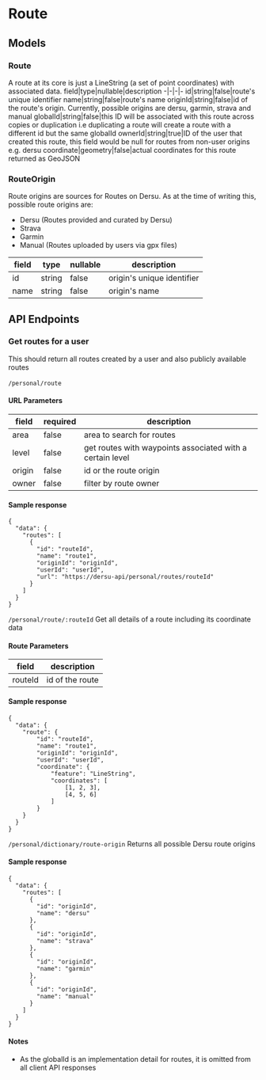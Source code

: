 # Route

## Models

### Route

A route at its core is just a LineString (a set of point coordinates) with associated data.
field|type|nullable|description
-|-|-|-
id|string|false|route's unique identifier
name|string|false|route's name
originId|string|false|id of the route's origin. Currently, possible origins are dersu, garmin, strava and manual
globalId|string|false|this ID will be associated with this route across copies or duplication i.e duplicating a route will create a route with a different id but the same globalId
ownerId|string|true|ID of the user that created this route, this field would be null for routes from non-user origins e.g. dersu
coordinate|geometry|false|actual coordinates for this route returned as GeoJSON

### RouteOrigin

Route origins are sources for Routes on Dersu. As at the time of writing this, possible route origins are:

- Dersu (Routes provided and curated by Dersu)
- Strava
- Garmin
- Manual (Routes uploaded by users via gpx files)

| field | type   | nullable | description                |
| ----- | ------ | -------- | -------------------------- |
| id    | string | false    | origin's unique identifier |
| name  | string | false    | origin's name              |

## API Endpoints

### Get routes for a user

This should return all routes created by a user and also publicly available routes
\
\
`/personal/route`

#### URL Parameters

| field  | required | description                                               |
| ------ | -------- | --------------------------------------------------------- |
| area   | false    | area to search for routes                                 |
| level  | false    | get routes with waypoints associated with a certain level |
| origin | false    | id or the route origin                                    |
| owner  | false    | filter by route owner                                     |

#### Sample response

```
{
  "data": {
    "routes": [
      {
        "id": "routeId",
        "name": "route1",
        "originId": "originId",
        "userId": "userId",
        "url": "https://dersu-api/personal/routes/routeId"
      }
    ]
  }
}
```

`/personal/route/:routeId`
Get all details of a route including its coordinate data

#### Route Parameters

| field   | description     |
| ------- | --------------- |
| routeId | id of the route |

#### Sample response

```
{
  "data": {
    "route": {
        "id": "routeId",
        "name": "route1",
        "originId": "originId",
        "userId": "userId",
        "coordinate": {
            "feature": "LineString",
            "coordinates": [
                [1, 2, 3],
                [4, 5, 6]
            ]
        }
    }
  }
}
```

`/personal/dictionary/route-origin`
Returns all possible Dersu route origins

#### Sample response

```
{
  "data": {
    "routes": [
      {
        "id": "originId",
        "name": "dersu"
      },
      {
        "id": "originId",
        "name": "strava"
      },
      {
        "id": "originId",
        "name": "garmin"
      },
      {
        "id": "originId",
        "name": "manual"
      }
    ]
  }
}
```

#### Notes

- As the globalId is an implementation detail for routes, it is omitted from all client API responses
